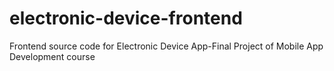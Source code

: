 # electronic-device-frontend
Frontend source code for Electronic Device App-Final Project of Mobile App Development course
